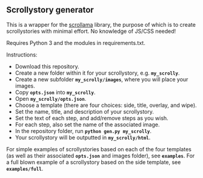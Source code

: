 ## Scrollystory generator ##

This is a wrapper for the [scrollama](https://github.com/russellgoldenberg/scrollama) library, the purpose of which is to create scrollystories with minimal effort. No knowledge of JS/CSS needed!

Requires Python 3 and the modules in requirements.txt.
 
Instructions:

* Download this repository.
* Create a new folder within it for your scrollystory, e.g. **`my_scrolly`**.
* Create a new subfolder **`my_scrolly/images`**, where you will place your images.
* Copy **`opts.json`** into **`my_scrolly`**.
* Open **`my_scrolly/opts.json`**.
* Choose a template (there are four choices: side, title, overlay, and wipe).
* Set the name, title, and description of your scrollystory.
* Set the text of each step, and add/remove steps as you wish.
* For each step, also set the name of the associated image.
* In the repository folder, run **`python gen.py my_scrolly`**.
* Your scrollystory will be outputted in **`my_scrolly/html`**.

For simple examples of scrollystories based on each of the four templates (as well as their associated **`opts.json`** and images folder), see **`examples`**. For a full blown example of a scrollystory based on the side template, see **`examples/full`**.
